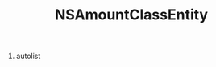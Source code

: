 ﻿---
uid: crmscript_ref_NSAmountClassEntity
title: NSAmountClassEntity
intellisense: Void.NSAmountClassEntity
keywords: NSAmountClassEntity
so.topic: reference
---



1. autolist 

